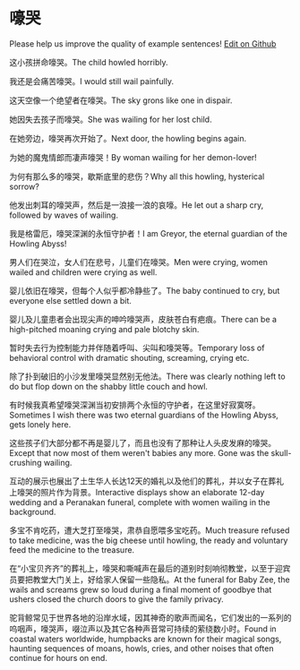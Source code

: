 # 嚎哭

Please help us improve the quality of example sentences! [Edit on Github](https://github.com/jiyushe/jiyu-example-sentence-source/blob/main/chinese/haoku_1.md)

<p><span class="chinese">这小孩拼命嚎哭。</span><span class="english">The child howled horribly.</span></p>

<p><span class="chinese">我还是会痛苦嚎哭。</span><span class="english">I would still wail painfully.</span></p>

<p><span class="chinese">这天空像一个绝望者在嚎哭。</span><span class="english">The sky grons like one in dispair.</span></p>

<p><span class="chinese">她因失去孩子而嚎哭。</span><span class="english">She was wailing for her lost child.</span></p>

<p><span class="chinese">在她旁边，嚎哭再次开始了。</span><span class="english">Next door, the howling begins again.</span></p>

<p><span class="chinese">为她的魔鬼情郎而凄声嚎哭！</span><span class="english">By woman wailing for her demon-lover!</span></p>

<p><span class="chinese">为何有那么多的嚎哭，歇斯底里的悲伤？</span><span class="english">Why all this howling, hysterical sorrow?</span></p>

<p><span class="chinese">他发出刺耳的嚎哭声，然后是一浪接一浪的哀嚎。</span><span class="english">He let out a sharp cry, followed by waves of wailing.</span></p>

<p><span class="chinese">我是格雷厄，嚎哭深渊的永恒守护者！</span><span class="english">I am Greyor, the eternal guardian of the Howling Abyss!</span></p>

<p><span class="chinese">男人们在哭泣，女人们在悲号，儿童们在嚎哭。</span><span class="english">Men were crying, women wailed and children were crying as well.</span></p>

<p><span class="chinese">婴儿依旧在嚎哭，但每个人似乎都冷静些了。</span><span class="english">The baby continued to cry, but everyone else settled down a bit.</span></p>

<p><span class="chinese">婴儿及儿童患者会出现尖声的呻吟嚎哭声，皮肤苍白有疤痕。</span><span class="english">There can be a high-pitched moaning crying and pale blotchy skin.</span></p>

<p><span class="chinese">暂时失去行为控制能力并伴随着呼叫、尖叫和嚎哭等。</span><span class="english">Temporary loss of behavioral control with dramatic shouting, screaming, crying etc.</span></p>

<p><span class="chinese">除了扑到破旧的小沙发里嚎哭显然别无他法。</span><span class="english">There was clearly nothing left to do but flop down on the shabby little couch and howl.</span></p>

<p><span class="chinese">有时候我真希望嚎哭深渊当初安排两个永恒的守护者，在这里好寂寞呀。</span><span class="english">Sometimes I wish there was two eternal guardians of the Howling Abyss, gets lonely here.</span></p>

<p><span class="chinese">这些孩子们大部分都不再是婴儿了，而且也没有了那种让人头皮发麻的嚎哭。</span><span class="english">Except that now most of them weren't babies any more. Gone was the skull-crushing wailing.</span></p>

<p><span class="chinese">互动的展示也展出了土生华人长达12天的婚礼以及他们的葬礼，并以女子在葬礼上嚎哭的照片作为背景。</span><span class="english">Interactive displays show an elaborate 12-day wedding and a Peranakan funeral, complete with women wailing in the background.</span></p>

<p><span class="chinese">多宝不肯吃药，遭大芝打至嚎哭，肃恭自愿喂多宝吃药。</span><span class="english">Much treasure refused to take medicine, was the big cheese until howling, the ready and voluntary feed the medicine to the treasure.</span></p>

<p><span class="chinese">在“小宝贝齐齐”的葬礼上，嚎哭和嘶喊声在最后的道别时刻响彻教堂，以至于迎宾员要把教堂大门关上，好给家人保留一些隐私。</span><span class="english">At the funeral for Baby Zee, the wails and screams grew so loud during a final moment of goodbye that ushers closed the church doors to give the family privacy.</span></p>

<p><span class="chinese">驼背鲸常见于世界各地的沿岸水域，因其神奇的歌声而闻名，它们发出的一系列的呜咽声，嚎哭声，啜泣声以及其它各种声音常可持续的萦绕数小时。</span><span class="english">Found in coastal waters worldwide, humpbacks are known for their magical songs, haunting sequences of moans, howls, cries, and other noises that often continue for hours on end.</span></p>

